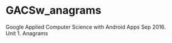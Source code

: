 # GACSw_anagrams
Google Applied Computer Science with Android Apps Sep 2016.<br />
Unit 1. Anagrams

